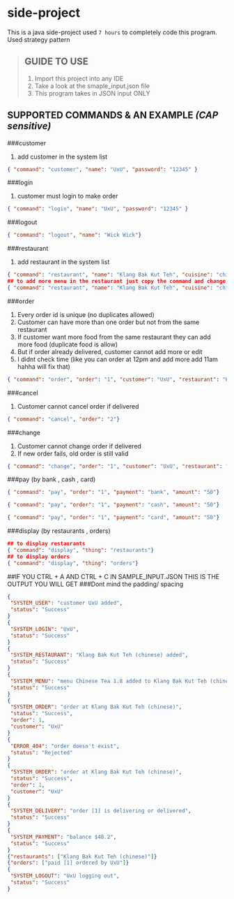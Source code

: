 # side-project
This is a java side-project used `7 hours` to completely code this program. <br />
Used strategy pattern

>## GUIDE TO USE 
>1. Import this project into any IDE
>2. Take a look at the smaple_input.json file
>3. This program takes in JSON input ONLY

## SUPPORTED COMMANDS & AN EXAMPLE *(CAP sensitive)*
###customer
1. add customer in the system list
```json
{ "command": "customer", "name": "UxU", "password": "12345" }
```
###login
1. customer must login to make order
```json
{ "command": "login", "name": "UxU", "password": "12345" }
```
###logout
```json
{ "command": "logout", "name": "Wick Wick"}
```
###restaurant
1. add restaurant in the system list
```json
{ "command": "restaurant", "name": "Klang Bak Kut Teh", "cuisine": "chinese", "opening": "06:00:00", "closing": "14:00:00", "menu": "Bak Kut Teh", "price": "10.80"}
## to add more menu in the restaurant just copy the command and change the menu and price field
{ "command": "restaurant", "name": "Klang Bak Kut Teh", "cuisine": "chinese", "opening": "06:00:00", "closing": "14:00:00", "menu": "Chinese Tea", "price": "1.80"}
```
###order
1. Every order id is unique (no duplicates allowed)
2. Customer can have more than one order but not from the same restaurant 
3. If customer want more food from the same restaurant they can add more food (duplicate food is allow)
4. But if order already delivered, customer cannot add more or edit
5. I didnt check time (like you can order at 12pm and add more add 11am hahha will fix that)
```json
{ "command": "order", "order": "1", "customer": "UxU", "restaurant": "Klang Bak Kut Teh", "cuisine": "chinese", "menu": "Bak Kut Teh", "time": "13:00:00"}
```
###cancel
1. Customer cannot cancel order if delivered
```json
{ "command": "cancel", "order": "2"}
```
###change
1. Customer cannot change order if delivered
2. If new order fails, old order is still valid
```json
{ "command": "change", "order": "1", "customer": "UxU", "restaurant": "Klang Bak Kut Teh", "cuisine": "chinese", "menu": "Chinese Tea" , "time": "13:30:00"}
```
###pay (by bank , cash , card)
```json
{ "command": "pay", "order": "1", "payment": "bank", "amount": "50"}

{ "command": "pay", "order": "1", "payment": "cash", "amount": "50"}

{ "command": "pay", "order": "1", "payment": "card", "amount": "50"}
```
###display (by restaurants , orders)
```json
## to display restaurants
{ "command": "display", "thing": "restaurants"}
## to display orders
{ "command": "display", "thing": "orders"}
```

##IF YOU CTRL + A AND CTRL + C IN SAMPLE_INPUT.JSON THIS IS THE OUTPUT YOU WILL GET
###Dont mind the padding/ spacing 
```json
{
 "SYSTEM_USER": "customer UxU added",
 "status": "Success"
}
{
 "SYSTEM_LOGIN": "UxU",
 "status": "Success"
}
{
 "SYSTEM_RESTAURANT": "Klang Bak Kut Teh (chinese) added",
 "status": "Success"
}
{
 "SYSTEM_MENU": "menu Chinese Tea 1.8 added to Klang Bak Kut Teh (chinese)",
 "status": "Success"
}
{
 "SYSTEM_ORDER": "order at Klang Bak Kut Teh (chinese)",
 "status": "Success",
 "order": 1,
 "customer": "UxU"
}
{
 "ERROR_404": "order doesn't exist",
 "status": "Rejected"
}
{
 "SYSTEM_ORDER": "order at Klang Bak Kut Teh (chinese)",
 "status": "Success",
 "order": 1,
 "customer": "UxU"
}
{
 "SYSTEM_DELIVERY": "order [1] is delivering or delivered",
 "status": "Success"
}
{
 "SYSTEM_PAYMENT": "balance $48.2",
 "status": "Success"
}
{"restaurants": ["Klang Bak Kut Teh (chinese)"]}
{"orders": ["paid [1] ordered by UxU"]}
{
 "SYSTEM_LOGOUT": "UxU logging out",
 "status": "Success"
}
```